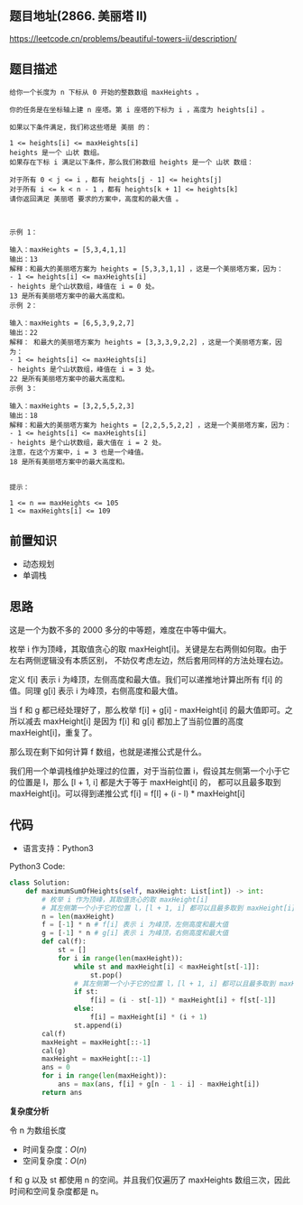 ## 题目地址(2866. 美丽塔 II)

https://leetcode.cn/problems/beautiful-towers-ii/description/

## 题目描述

```
给你一个长度为 n 下标从 0 开始的整数数组 maxHeights 。

你的任务是在坐标轴上建 n 座塔。第 i 座塔的下标为 i ，高度为 heights[i] 。

如果以下条件满足，我们称这些塔是 美丽 的：

1 <= heights[i] <= maxHeights[i]
heights 是一个 山状 数组。
如果存在下标 i 满足以下条件，那么我们称数组 heights 是一个 山状 数组：

对于所有 0 < j <= i ，都有 heights[j - 1] <= heights[j]
对于所有 i <= k < n - 1 ，都有 heights[k + 1] <= heights[k]
请你返回满足 美丽塔 要求的方案中，高度和的最大值 。

 

示例 1：

输入：maxHeights = [5,3,4,1,1]
输出：13
解释：和最大的美丽塔方案为 heights = [5,3,3,1,1] ，这是一个美丽塔方案，因为：
- 1 <= heights[i] <= maxHeights[i]  
- heights 是个山状数组，峰值在 i = 0 处。
13 是所有美丽塔方案中的最大高度和。
示例 2：

输入：maxHeights = [6,5,3,9,2,7]
输出：22
解释： 和最大的美丽塔方案为 heights = [3,3,3,9,2,2] ，这是一个美丽塔方案，因为：
- 1 <= heights[i] <= maxHeights[i]
- heights 是个山状数组，峰值在 i = 3 处。
22 是所有美丽塔方案中的最大高度和。
示例 3：

输入：maxHeights = [3,2,5,5,2,3]
输出：18
解释：和最大的美丽塔方案为 heights = [2,2,5,5,2,2] ，这是一个美丽塔方案，因为：
- 1 <= heights[i] <= maxHeights[i]
- heights 是个山状数组，最大值在 i = 2 处。
注意，在这个方案中，i = 3 也是一个峰值。
18 是所有美丽塔方案中的最大高度和。
 

提示：

1 <= n == maxHeights <= 105
1 <= maxHeights[i] <= 109
```

## 前置知识

- 动态规划
- 单调栈

## 思路

这是一个为数不多的 2000 多分的中等题，难度在中等中偏大。

枚举 i 作为顶峰，其取值贪心的取 maxHeight[i]。关键是左右两侧如何取。由于左右两侧逻辑没有本质区别， 不妨仅考虑左边，然后套用同样的方法处理右边。

定义 f[i] 表示 i 为峰顶，左侧高度和最大值。我们可以递推地计算出所有 f[i] 的值。同理 g[i] 表示 i 为峰顶，右侧高度和最大值。

当 f 和 g 都已经处理好了，那么枚举 f[i] + g[i] - maxHeight[i] 的最大值即可。之所以减去 maxHeight[i] 是因为 f[i] 和 g[i] 都加上了当前位置的高度 maxHeight[i]，重复了。

那么现在剩下如何计算 f 数组，也就是递推公式是什么。

我们用一个单调栈维护处理过的位置，对于当前位置 i，假设其左侧第一个小于它的位置是 l，那么 [l + 1, i] 都是大于等于 maxHeight[i] 的， 都可以且最多取到 maxHeight[i]。可以得到递推公式 f[i] = f[l] + (i - l) * maxHeight[i]


## 代码

- 语言支持：Python3

Python3 Code:

```python
class Solution:
    def maximumSumOfHeights(self, maxHeight: List[int]) -> int:
        # 枚举 i 作为顶峰，其取值贪心的取 maxHeight[i]
        # 其左侧第一个小于它的位置 l，[l + 1, i] 都可以且最多取到 maxHeight[i]
        n = len(maxHeight)
        f = [-1] * n # f[i] 表示 i 为峰顶，左侧高度和最大值
        g = [-1] * n # g[i] 表示 i 为峰顶，右侧高度和最大值
        def cal(f):
            st = []
            for i in range(len(maxHeight)):
                while st and maxHeight[i] < maxHeight[st[-1]]:
                    st.pop()
                # 其左侧第一个小于它的位置 l，[l + 1, i] 都可以且最多取到 maxHeight[i]
                if st:
                    f[i] = (i - st[-1]) * maxHeight[i] + f[st[-1]]
                else:
                    f[i] = maxHeight[i] * (i + 1)
                st.append(i)
        cal(f)
        maxHeight = maxHeight[::-1]
        cal(g)
        maxHeight = maxHeight[::-1]
        ans = 0
        for i in range(len(maxHeight)):
            ans = max(ans, f[i] + g[n - 1 - i] - maxHeight[i])
        return ans
```


**复杂度分析**

令 n 为数组长度

- 时间复杂度：$O(n)$
- 空间复杂度：$O(n)$

f 和 g 以及 st 都使用 n 的空间。并且我们仅遍历了 maxHeights 数组三次，因此时间和空间复杂度都是 n。

